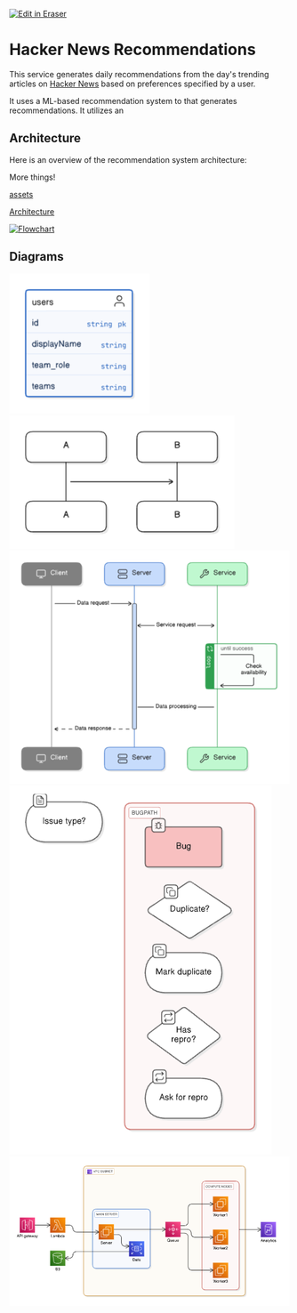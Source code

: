 <p><a target="_blank" href="https://qa.eraser.io/workspace/w8hC8R4QASCfT9SRugho" id="edit-in-eraser-github-link"><img alt="Edit in Eraser" src="https://firebasestorage.googleapis.com/v0/b/second-petal-295822.appspot.com/o/images%2Fgithub%2FOpen%20in%20Eraser.svg?alt=media&amp;token=968381c8-a7e7-472a-8ed6-4a6626da5501"></a></p>

# Hacker News Recommendations
This service generates daily recommendations from the day's trending articles on [﻿Hacker News](https://news.ycombinator.com/) based on preferences specified by a user.

It uses a ML-based recommendation system to that generates recommendations. It utilizes an

## Architecture
Here is an overview of the recommendation system architecture:

More things!

[﻿assets](https://github.com/Keith3895/car-wash/blob/main/README.md#assets) 

[﻿Architecture](https://app.eraser.io/workspace/wH68eC8NIc1O4ueubFSJ#vuLyrE8GMs3u5KFQNh_hZ) 

[![Flowchart](https://qa.eraser.io/workspace/w8hC8R4QASCfT9SRugho/preview?elements=KqA-RdZd8g0FUBOeDHXbyA&type=embed)](https://qa.eraser.io/workspace/w8hC8R4QASCfT9SRugho?elements=KqA-RdZd8g0FUBOeDHXbyA)




<!-- eraser-additional-content -->
## Diagrams
<!-- eraser-additional-files -->
<a href="/README-entity-relationship-1.eraserdiagram" data-element-id="QfIGdRvczb_SIQHPpal5V"><img src="/.eraser/w8hC8R4QASCfT9SRugho___qrzg8LLUIVdibQIlzhpLeFMBBin2___---diagram----46af5bc7c0f92656b53fa908a25ae059.png" alt="" data-element-id="QfIGdRvczb_SIQHPpal5V" /></a>
<a href="/README-sequence-diagram-2.eraserdiagram" data-element-id="R8tVm6KsSpHnIhK88IRbW"><img src="/.eraser/w8hC8R4QASCfT9SRugho___qrzg8LLUIVdibQIlzhpLeFMBBin2___---diagram----fa73c792c8239e904eeb67fc4434ca85.png" alt="" data-element-id="R8tVm6KsSpHnIhK88IRbW" /></a>
<a href="/README-sequence-diagram-3.eraserdiagram" data-element-id="Y548LCtNDTtCkujK2lb6w"><img src="/.eraser/w8hC8R4QASCfT9SRugho___qrzg8LLUIVdibQIlzhpLeFMBBin2___---diagram----b9ff8ff96807345e69b6d13413d95ec6.png" alt="" data-element-id="Y548LCtNDTtCkujK2lb6w" /></a>
<a href="/README-flowchart-4.eraserdiagram" data-element-id="mMqvSQESWaWpZbAFBpA2i"><img src="/.eraser/w8hC8R4QASCfT9SRugho___qrzg8LLUIVdibQIlzhpLeFMBBin2___---diagram----5af3337b7f789eda6824df4c0f38b8ce.png" alt="" data-element-id="mMqvSQESWaWpZbAFBpA2i" /></a>
<a href="/README-cloud-architecture-5.eraserdiagram" data-element-id="yIA-I8o-A5xGjqJSy7bza"><img src="/.eraser/w8hC8R4QASCfT9SRugho___qrzg8LLUIVdibQIlzhpLeFMBBin2___---diagram----097217e93dc3be010f7686558aa2c887.png" alt="" data-element-id="yIA-I8o-A5xGjqJSy7bza" /></a>
<!-- end-eraser-additional-files -->
<!-- end-eraser-additional-content -->
<!--- Eraser file: https://qa.eraser.io/workspace/w8hC8R4QASCfT9SRugho --->